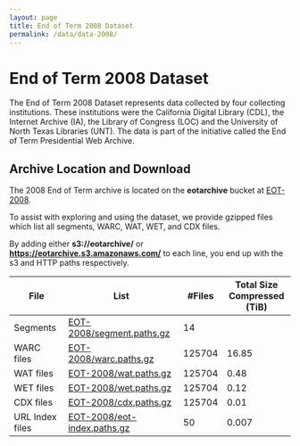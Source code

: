 ```yaml
---
layout: page
title: End of Term 2008 Dataset
permalink: /data/data-2008/
---
```


# End of Term 2008 Dataset

The End of Term 2008 Dataset represents data collected by four collecting institutions. These institutions were the California Digital Library (CDL), the Internet Archive (IA),
the Library of Congress (LOC) and the University of North Texas Libraries (UNT). The data is part of the initiative called the End of Term Presidential Web Archive.  

## Archive Location and Download

The 2008 End of Term archive is located on the **eotarchive** bucket at [EOT-2008](https://eotarchive.s3.amazonaws.com/crawl-data/EOT-2008/index.html).

To assist with exploring and using the dataset, we provide gzipped files which list all segments, WARC, WAT, WET, and CDX files.

By adding either **s3://eotarchive/** or **https://eotarchive.s3.amazonaws.com/** to each line, you end up with the s3 and HTTP paths respectively.

|       File      | List	                                                                                                      | #Files | Total Size <br/> Compressed (TiB)|
|-----------------|-------------------------------------------------------------------------------------------------------------|--------|----------------------------------|
| Segments        | [EOT-2008/segment.paths.gz](https://eotarchive.s3.amazonaws.com/crawl-data/EOT-2008/segment.paths.gz)       | 14     |                                  |
| WARC files      | [EOT-2008/warc.paths.gz](https://eotarchive.s3.amazonaws.com/crawl-data/EOT-2008/warc.paths.gz)             | 125704 | 16.85                             |
| WAT files       | [EOT-2008/wat.paths.gz](https://eotarchive.s3.amazonaws.com/crawl-data/EOT-2008/wat.paths.gz)               | 125704 |  0.48                             |
| WET files       | [EOT-2008/wet.paths.gz](https://eotarchive.s3.amazonaws.com/crawl-data/EOT-2008/wet.paths.gz)               | 125704 |  0.12                             |
| CDX files       | [EOT-2008/cdx.paths.gz](https://eotarchive.s3.amazonaws.com/crawl-data/EOT-2008/cdx.paths.gz)               | 125704 |  0.01                            |
| URL Index files | [EOT-2008/eot-index.paths.gz](https://eotarchive.s3.amazonaws.com/crawl-data/EOT-2008/eot-index.paths.gz)   | 50     |  0.007                                |


